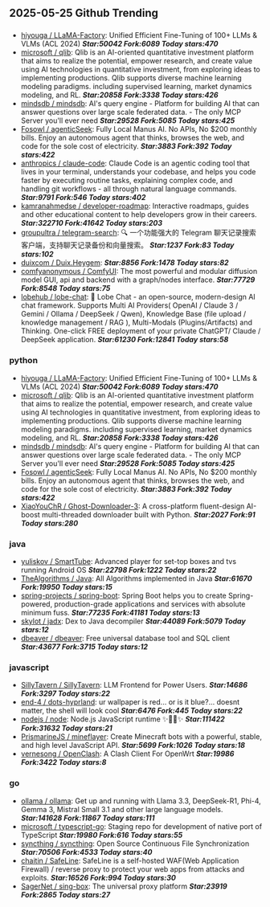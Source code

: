 ## 2025-05-25 Github Trending

### 
* [hiyouga / LLaMA-Factory](https://github.com/hiyouga/LLaMA-Factory): Unified Efficient Fine-Tuning of 100+ LLMs & VLMs (ACL 2024) ***Star:50042 Fork:6089 Today stars:470***
* [microsoft / qlib](https://github.com/microsoft/qlib): Qlib is an AI-oriented quantitative investment platform that aims to realize the potential, empower research, and create value using AI technologies in quantitative investment, from exploring ideas to implementing productions. Qlib supports diverse machine learning modeling paradigms. including supervised learning, market dynamics modeling, and RL. ***Star:20858 Fork:3338 Today stars:426***
* [mindsdb / mindsdb](https://github.com/mindsdb/mindsdb): AI's query engine - Platform for building AI that can answer questions over large scale federated data. - The only MCP Server you'll ever need ***Star:29528 Fork:5085 Today stars:425***
* [Fosowl / agenticSeek](https://github.com/Fosowl/agenticSeek): Fully Local Manus AI. No APIs, No $200 monthly bills. Enjoy an autonomous agent that thinks, browses the web, and code for the sole cost of electricity. ***Star:3883 Fork:392 Today stars:422***
* [anthropics / claude-code](https://github.com/anthropics/claude-code): Claude Code is an agentic coding tool that lives in your terminal, understands your codebase, and helps you code faster by executing routine tasks, explaining complex code, and handling git workflows - all through natural language commands. ***Star:9791 Fork:546 Today stars:402***
* [kamranahmedse / developer-roadmap](https://github.com/kamranahmedse/developer-roadmap): Interactive roadmaps, guides and other educational content to help developers grow in their careers. ***Star:322710 Fork:41642 Today stars:203***
* [groupultra / telegram-search](https://github.com/groupultra/telegram-search): 🔍 一个功能强大的 Telegram 聊天记录搜索客户端，支持聊天记录备份和向量搜索。 ***Star:1237 Fork:83 Today stars:102***
* [duixcom / Duix.Heygem](https://github.com/duixcom/Duix.Heygem):  ***Star:8856 Fork:1478 Today stars:82***
* [comfyanonymous / ComfyUI](https://github.com/comfyanonymous/ComfyUI): The most powerful and modular diffusion model GUI, api and backend with a graph/nodes interface. ***Star:77729 Fork:8548 Today stars:75***
* [lobehub / lobe-chat](https://github.com/lobehub/lobe-chat): 🤯 Lobe Chat - an open-source, modern-design AI chat framework. Supports Multi AI Providers( OpenAI / Claude 3 / Gemini / Ollama / DeepSeek / Qwen), Knowledge Base (file upload / knowledge management / RAG ), Multi-Modals (Plugins/Artifacts) and Thinking. One-click FREE deployment of your private ChatGPT/ Claude / DeepSeek application. ***Star:61230 Fork:12841 Today stars:58***

### python
* [hiyouga / LLaMA-Factory](https://github.com/hiyouga/LLaMA-Factory): Unified Efficient Fine-Tuning of 100+ LLMs & VLMs (ACL 2024) ***Star:50042 Fork:6089 Today stars:470***
* [microsoft / qlib](https://github.com/microsoft/qlib): Qlib is an AI-oriented quantitative investment platform that aims to realize the potential, empower research, and create value using AI technologies in quantitative investment, from exploring ideas to implementing productions. Qlib supports diverse machine learning modeling paradigms. including supervised learning, market dynamics modeling, and RL. ***Star:20858 Fork:3338 Today stars:426***
* [mindsdb / mindsdb](https://github.com/mindsdb/mindsdb): AI's query engine - Platform for building AI that can answer questions over large scale federated data. - The only MCP Server you'll ever need ***Star:29528 Fork:5085 Today stars:425***
* [Fosowl / agenticSeek](https://github.com/Fosowl/agenticSeek): Fully Local Manus AI. No APIs, No $200 monthly bills. Enjoy an autonomous agent that thinks, browses the web, and code for the sole cost of electricity. ***Star:3883 Fork:392 Today stars:422***
* [XiaoYouChR / Ghost-Downloader-3](https://github.com/XiaoYouChR/Ghost-Downloader-3): A cross-platform fluent-design AI-boost multi-threaded downloader built with Python. ***Star:2027 Fork:91 Today stars:280***

### java
* [yuliskov / SmartTube](https://github.com/yuliskov/SmartTube): Advanced player for set-top boxes and tvs running Android OS ***Star:22798 Fork:1222 Today stars:22***
* [TheAlgorithms / Java](https://github.com/TheAlgorithms/Java): All Algorithms implemented in Java ***Star:61670 Fork:19950 Today stars:15***
* [spring-projects / spring-boot](https://github.com/spring-projects/spring-boot): Spring Boot helps you to create Spring-powered, production-grade applications and services with absolute minimum fuss. ***Star:77235 Fork:41181 Today stars:13***
* [skylot / jadx](https://github.com/skylot/jadx): Dex to Java decompiler ***Star:44089 Fork:5079 Today stars:12***
* [dbeaver / dbeaver](https://github.com/dbeaver/dbeaver): Free universal database tool and SQL client ***Star:43677 Fork:3715 Today stars:12***

### javascript
* [SillyTavern / SillyTavern](https://github.com/SillyTavern/SillyTavern): LLM Frontend for Power Users. ***Star:14686 Fork:3297 Today stars:22***
* [end-4 / dots-hyprland](https://github.com/end-4/dots-hyprland): ur wallpaper is red... or is it blue?... doesnt matter, the shell will look cool ***Star:6476 Fork:445 Today stars:22***
* [nodejs / node](https://github.com/nodejs/node): Node.js JavaScript runtime ✨🐢🚀✨ ***Star:111422 Fork:31632 Today stars:21***
* [PrismarineJS / mineflayer](https://github.com/PrismarineJS/mineflayer): Create Minecraft bots with a powerful, stable, and high level JavaScript API. ***Star:5699 Fork:1026 Today stars:18***
* [vernesong / OpenClash](https://github.com/vernesong/OpenClash): A Clash Client For OpenWrt ***Star:19986 Fork:3422 Today stars:8***

### go
* [ollama / ollama](https://github.com/ollama/ollama): Get up and running with Llama 3.3, DeepSeek-R1, Phi-4, Gemma 3, Mistral Small 3.1 and other large language models. ***Star:141628 Fork:11867 Today stars:111***
* [microsoft / typescript-go](https://github.com/microsoft/typescript-go): Staging repo for development of native port of TypeScript ***Star:19980 Fork:616 Today stars:55***
* [syncthing / syncthing](https://github.com/syncthing/syncthing): Open Source Continuous File Synchronization ***Star:70506 Fork:4533 Today stars:40***
* [chaitin / SafeLine](https://github.com/chaitin/SafeLine): SafeLine is a self-hosted WAF(Web Application Firewall) / reverse proxy to protect your web apps from attacks and exploits. ***Star:16526 Fork:994 Today stars:30***
* [SagerNet / sing-box](https://github.com/SagerNet/sing-box): The universal proxy platform ***Star:23919 Fork:2865 Today stars:27***
